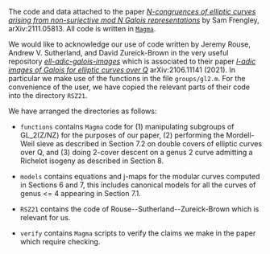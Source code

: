 The code and data attached to the paper [*N-congruences of elliptic curves arising from non-surjective mod N Galois representations*](https://arxiv.org/abs/2111.05813) by Sam Frengley, arXiv:2111.05813. All code is written in [`Magma`](http://magma.maths.usyd.edu.au/magma/). 

We would like to acknowledge our use of code written by Jeremy Rouse, Andrew V. Sutherland, and David Zureick-Brown in the very useful repository [*ell-adic-galois-images*](https://github.com/AndrewVSutherland/ell-adic-galois-images.git) which is associated to their paper [*l-adic images of Galois for elliptic curves over Q*](https://arxiv.org/abs/2106.11141) arXiv:2106.11141 (2021). In particular we make use of the functions in the file `groups/gl2.m`. For the convenience of the user, we have copied the relevant parts of their code into the directory `RSZ21`.  

We have arranged the directories as follows:

- `functions` contains `Magma` code for (1) manipulating subgroups of GL_2(Z/NZ) for the purposes of our paper, (2) performing the Mordell-Weil sieve as described in Section 7.2 on double covers of elliptic curves over Q, and (3) doing 2-cover descent on a genus 2 curve admitting a Richelot isogeny as described in Section 8.

- `models` contains equations and j-maps for the modular curves computed in Sections 6 and 7, this includes canonical models for all the curves of genus <= 4 appearing in Section 7.1.

- `RSZ21` contains the code of Rouse--Sutherland--Zureick-Brown which is relevant for us.

- `verify` contains `Magma` scripts to verify the claims we make in the paper which require checking. 

